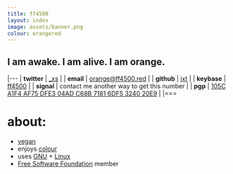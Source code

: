 ```yaml
---
title: ff4500
layout: index
image: assets/banner.png
colour: orangered
---
```


## I am awake. I am alive. I am orange.

|---
| __twitter__  |  [_xs]                                               |
| __email__    |  orange@ff4500.red                                   |
| __github__   |  [ixt]						      |
| __keybase__  |  [ff4500]                                            |
| __signal__   |  contact me another way to get this number           |
| __pgp__      |  [105C A1F4 AF75 DFE3 04AD C68B 7181 6DF5 3240 20E9] |
|===

# about:

+   [vegan]
+   enjoys [colour]
+   uses [GNU] + [Linux]
+   [Free Software Foundation] member

[_xs]: https://twitter.com/_xs
[105C A1F4 AF75 DFE3 04AD C68B 7181 6DF5 3240 20E9]: https://keybase.io/ff4500/key.asc
[ff4500]: https://keybase.io/ff4500
[ixt]: https://github.com/ixt
[practicable]: http://en.wiktionary.org/wiki/practicable
[GNU]: http://en.wikipedia.org/wiki/GNU
[Linux]: http://en.wikipedia.org/wiki/Linux
[vegan]: http://en.wikipedia.org/wiki/Veganism
[Free Software Foundation]: http://en.wikipedia.org/wiki/Free_Software_Foundation
[colour]: http://en.wikipedia.org/wiki/Color
